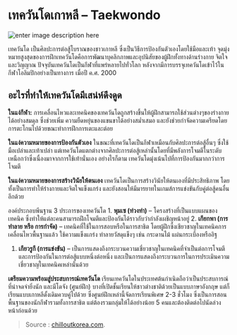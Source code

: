 # เทควันโดเกาหลี – Taekwondo

![enter image description here](https://www.chilloutkorea.com/wp-content/uploads/2016/02/%E0%B9%80%E0%B8%97%E0%B8%84%E0%B8%A7%E0%B8%B1%E0%B8%99%E0%B9%82%E0%B8%94%E0%B9%80%E0%B8%81%E0%B8%B2%E0%B8%AB%E0%B8%A5%E0%B8%B5-Taekwondo.jpg)

เทควันโด เป็นศิลปะการต่อสู้โบราณของชาวเกาหลี ซึ่งเป็นวิธีการป้องกันตัวเองโดยใช้มือและเท้า จุดมุ่งหมายสูงสุดของการฝึกเทควันโดคือการพัฒนาบุคลิกภาพและอุปนิสัยของผู้ฝึกทั้งทางด้านร่างกาย จิตใจและวิญญาณ ปัจจุบันเทควันโดเป็นกีฬาที่แพร่หลายไปทั่วโลก หลังจากมีการบรรจุเทควันโดเข้าไว้ในกีฬาโอลิมปิกอย่างเป็นทางการ เมื่อปี ค.ศ. 2000

## อะไรที่ทำให้เทควันโดมีเสน่ห์ดึงดูด

**ในแง่กีฬา:** การเคลื่อนไหวและเทคนิคของเทควันโดถูกสร้างขึ้นให้ผู้ฝึกสามารถใช้ส่วนต่างๆของร่างกายได้อย่างสมดุล ซึ่งช่วยเพิ่ม ความยืดหยุ่นของแขนขาได้อย่างสม่ำเสมอ และยังช่วยกําจัดความเครียดโดยการตะโกนไปด้วยขณะทําการฝึกการเตะและต่อย

**ในแง่ความหมายของการป้องกันตัวเอง** ในขณะที่เทควันโดเป็นกีฬาเหมือนกับศิลปะการต่อสู้อื่นๆ ซึ่งใช้มือเปล่าและเท้าเปล่า แต่เทควันโดแตกต่างจากศิลปะการต่อสู้เหล่านั้นโดยที่มีพลังการโจมตีในระดับเหนือกว่าซึ่งเนื่องมาจากการใช้เท้านั่นเอง อย่างไรก็ตาม เทควันโดมุ่งเน้นไปที่การป้องกันมากกว่าการโจมตี

**ในแง่ความหมายของการสร้างวินัยให้ตนเอง** เทควันโดเป็นการสร้างวินัยให้ตนเองที่มีประสิทธิภาพ โดยทั้งเป็นการทําให้ร่างกายและจิตใจแข็งแกร่ง และยังสอนให้มีมารยาทในเกมส์การแข่งขันกับคู่ต่อสู้คนอื่นอีกด้วย

องค์ประกอบพีนฐาน 3 ประการของเทควันโด 1. **พุมเซ \(ท่วงท่า\)** – โครงสร้างที่เป็นแบบแผนของเทคนิค ซึ่งทําให้แต่ละคนสามารถฝึกโจมตีและป้องกันได้ราวกับว่ากําลังเผชิญหน้าอยู่ 2. **เกียกพา \(การทําลาย หรือ การกําจัด\)** – เทคนิคที่ใช้ในการสอบหรือในการสาธิต โดยผู้ฝึกซึ่งเชียวชาญในเทคนิคการเคลื่อนไหวพื้นฐานแล้ว ใช้ความแข็งแกร่ง ทําลายวัสดุแข็งๆ เช่น กระดานไม้ แผ่นกระเบืองหรืออิฐ

1. **เกียวรูกี \(การแข่งขัน\)** – เป็นการแสดงถึงกระบวนความเชี่ยวชาญในเทคนิคที่จําเป็นต่อการโจมตีและการป้องกันในการต่อสู้แบบหนึ่งต่อหนึ่ง และเป็นการแสดงถึงกระบวนการในการประเมินความเชี่ยวชาญในเทคนิคเหล่านั่นด้วย

**เตรียมความพร้อมสู่ประสบการณ์เทควันโด** เรียนเทควันโดในประเทศต้นกําเนิดถือว่าเป็นประสบการณ์ที่น่าจดจํายิ่งนัก และมีโดจัง \(ศูนย์ฝึก\) บางที่เปิดชั้นเรียนให้ชาวต่างชาติด้วยเป็นแบบภาษาอังกฤษ แต่ก็เรียนแบบเกาหลีดั้งเดิมควบคู่ไปด้วย ซึ่งศูนย์ฝึกเหล่านี้จัดการเรียนพิเศษ 2-3 ชั่วโมง ซึ่งเป็นการสอนพื้นฐานของนักกีฬารวมทั้งการสาธิต แต่ต้องรวมกลุ่มให้ได้อย่างน้อย 5 คนและต้องติดต่อไปนัดล่วงหน้าก่อนด้วย

> Source : [chilloutkorea.com](https://www.chilloutkorea.com/taekwondo/).

